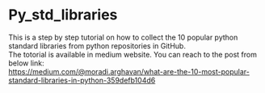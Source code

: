 # Py_std_libraries
This is a step by step tutorial on how to collect the 10 popular python standard libraries from python repositories in GitHub. <br/>
The totorial is available in medium website. You can reach to the post from below link:<br/>
https://medium.com/@moradi.arghavan/what-are-the-10-most-popular-standard-libraries-in-python-359defb104d6


